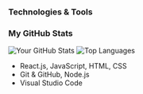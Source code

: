 ### Technologies & Tools
### My GitHub Stats
![Your GitHub Stats](https://github-readme-stats.vercel.app/api?username=barisyonel&show_icons=true&theme=radical)
![Top Languages](https://github-readme-stats.vercel.app/api/top-langs/?username=barisyonel&layout=compact&theme=radical)

- React.js, JavaScript, HTML, CSS
- Git & GitHub, Node.js
- Visual Studio Code

